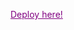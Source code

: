 <style>
  a {
    color: purple;
  }
</style>
<a href ="https://online-chat-tau.vercel.app/">Deploy here!</a>

